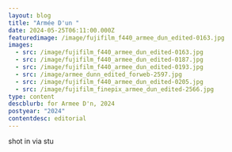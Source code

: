 ```yaml
---
layout: blog
title: "Armée D'un "
date: 2024-05-25T06:11:00.000Z
featuredimage: /image/fujifilm_f440_armee_dun_edited-0163.jpg
images:
  - src: /image/fujifilm_f440_armee_dun_edited-0163.jpg
  - src: /image/fujifilm_f440_armee_dun_edited-0187.jpg
  - src: /image/fujifilm_f440_armee_dun_edited-0193.jpg
  - src: /image/armee_dunn_edited_forweb-2597.jpg
  - src: /image/fujifilm_f440_armee_dun_edited-0205.jpg
  - src: /image/fujifilm_finepix_armee_dun_edited-2566.jpg
type: content
descblurb: for Armee D'n, 2024
postyear: "2024"
contentdesc: editorial
---
```

shot in via stu
